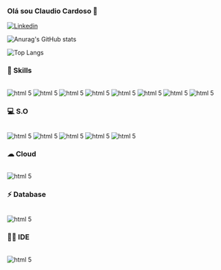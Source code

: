 ### Olá sou Claudio Cardoso 📜

[![Linkedin](https://img.shields.io/badge/LinkedIn-0077B5?style=for-the-badge&logo=linkedin&logoColor=white)](//www.linkedin.com/in/claudio-cardoso-b188b368)

![Anurag's GitHub stats](https://github-readme-stats.vercel.app/api?username=ClaudioCardosoUSS&show_icons=true&theme=draducla)

![Top Langs](https://github-readme-stats.vercel.app/api/top-langs/?username=ClaudioCardosoUSS&hide_progress=true)

### 🚀 Skills

<div style="display: inline_block"><br/>
 <img algin="center" alt="html 5"src="https://img.shields.io/badge/HTML-239120?style=for-the-badge&logo=html5&logoColor=white" />
 <img algin="center" alt="html 5"src="https://img.shields.io/badge/CSS-239120?&style=for-the-badge&logo=css3&logoColor=white" />
 <img algin="center" alt="html 5"src="https://img.shields.io/badge/CSS3-1572B6?style=for-the-badge&logo=css3&logoColor=white" />
<img algin="center" alt="html 5"src="https://img.shields.io/badge/JavaScript-F7DF1E?style=for-the-badge&logo=javascript&logoColor=black" />
<img algin="center" alt="html 5"src="https://img.shields.io/badge/TypeScript-007ACC?style=for-the-badge&logo=typescript&logoColor=white" />
 <img algin="center" alt="html 5"src="https://img.shields.io/badge/React-20232A?style=for-the-badge&logo=react&logoColor=61DAFB" />
<img algin="center" alt="html 5"src="https://img.shields.io/badge/PostgreSQL-316192?style=for-the-badge&logo=postgresql&logoColor=white" />
<img algin="center" alt="html 5"src="https://img.shields.io/badge/Powershell-2CA5E0?style=for-the-badge&logo=powershell&logoColor=white" />
</div>

### 💻 S.O
<div style="display: inline_block"><br/>
 <img algin="center" alt="html 5"src="https://img.shields.io/badge/Cent%20OS-262577?style=for-the-badge&logo=CentOS&logoColor=white" />
 <img algin="center" alt="html 5"src="https://img.shields.io/badge/Kali_Linux-557C94?style=for-the-badge&logo=kali-linux&logoColor=white" />
 <img algin="center" alt="html 5"src="https://img.shields.io/badge/Linux-FCC624?style=for-the-badge&logo=linux&logoColor=black" />
 <img algin="center" alt="html 5"src="https://img.shields.io/badge/Red%20Hat-EE0000?style=for-the-badge&logo=redhat&logoColor=white" />
 <img algin="center" alt="html 5"src="https://img.shields.io/badge/Windows_95-008080?style=for-the-badge&logo=windows-95&logoColor=white" />
</div>

### ☁ Cloud
<div style="display: inline_block"><br/>
 <img algin="center" alt="html 5"src="https://img.shields.io/badge/Amazon_AWS-FF9900?style=for-the-badge&logo=amazonaws&logoColor=white" />
</div>

### ⚡ Database
<div style="display: inline_block"><br/>
 <img algin="center" alt="html 5"src="https://img.shields.io/badge/Oracle-F80000?style=for-the-badge&logo=Oracle&logoColor=white" />
</div>

### 👩‍💻 IDE
<div style="display: inline_block"><br/>
 <img algin="center" alt="html 5"src="https://img.shields.io/badge/Eclipse-2C2255?style=for-the-badge&logo=eclipse&logoColor=white" />
</div>
